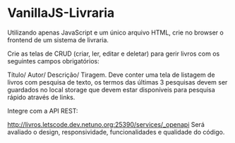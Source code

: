 # VanillaJS-Livraria 
Utilizando apenas JavaScript e um único arquivo HTML, crie no browser o frontend de um sistema de livraria.

Crie as telas de CRUD (criar, ler, editar e deletar) para gerir livros com os seguintes campos obrigatórios:

Título/
Autor/
Descrição/
Tiragem.
Deve conter uma tela de listagem de livros com pesquisa de texto, os termos das últimas 3 pesquisas devem ser guardados no local storage que devem estar disponíveis para pesquisa rápido através de links.

Integre com a API REST:

http://livros.letscode.dev.netuno.org:25390/services/_openapi
Será avaliado o design, responsividade, funcionalidades e qualidade do código.